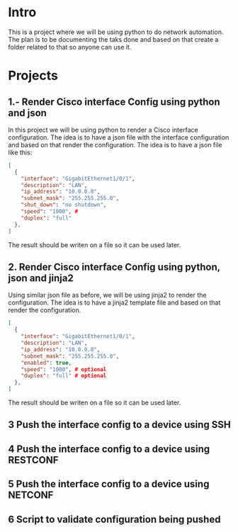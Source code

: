 # Intro

This is a project where we will be using python to do network automation. The plan is to be documenting the taks done and based on that create a folder related to that so anyone can use it.

# Projects
## 1.- Render Cisco interface Config using python and json

In this project we will be using python to render a Cisco interface configuration. The idea is to have a json file with the interface configuration and based on that render the configuration. The idea is to have a json file like this:

```json
[
  {
    "interface": "GigabitEthernet1/0/1",
    "description": "LAN",
    "ip_address": "10.0.0.0",
    "subnet_mask": "255.255.255.0",
    "shut_down": "no shutdown",
    "speed": "1000", #
    "duplex": "full"
  },
]
```
The result should be writen on a file so it can be used later.


## 2. Render Cisco interface Config using python, json and jinja2

Using similar json file as before, we will be using jinja2 to render the configuration. The idea is to have a jinja2 template file and based on that render the configuration.
```json
[
  {
    "interface": "GigabitEthernet1/0/1",
    "description": "LAN",
    "ip_address": "10.0.0.0",
    "subnet_mask": "255.255.255.0",
    "enabled": true,
    "speed": "1000", # optional
    "duplex": "full" # optional
  },
]
```
The result should be writen on a file so it can be used later.

## 3 Push the interface config to a device using SSH

## 4 Push the interface config to a device using RESTCONF

## 5 Push the interface config to a device using NETCONF

## 6 Script to validate configuration being pushed
